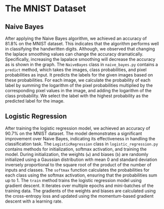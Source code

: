 # The MNIST Dataset
## Naive Bayes ##
After applying the Naive Bayes algorithm, we achieved an accuracy of 81.8% on the MNIST dataset. This indicates that the algorithm performs well in classifying the handwritten digits. Although, we observed that changing the laplace smoothing values can change the accuracy dramatically. Specifically, increasing the lapalace smoothing will decrease the accuracy as is shown in the graph.
The `NaiveBayes` class in `naive_bayes.py` contains a `predict` method, which takes the images, class probabilities, and pixel probabilities as input. It predicts the labels for the given images based on these probabilities. For each image, we calculate the probability of each label by summing the logarithm of the pixel probabilities multiplied by the corresponding pixel values in the image, and adding the logarithm of the class probability. We select the label with the highest probability as the predicted label for the image.
## Logistic Regression ##
After training the logistic regression model, we achieved an accuracy of 90.7% on the MNIST dataset. The model demonstrates a significant improvement over Naive Bayes, indicating its effectiveness in handling the classification task.
The `LogisticRegression` class in `logistic_regression.py` contains methods for initialization, softmax activation, and training the model. During initialization, the weights (`w`) and biases (`b`) are randomly initialized using a Gaussian distribution with mean 0 and standard deviation inversely proportional to the square root of the product of the number of inputs and classes.
The `softmax` function calculates the probabilities for each class using the softmax activation, ensuring that the probabilities sum up to 1. The `train` method trains the logistic regression model using gradient descent. It iterates over multiple epochs and mini-batches of the training data. The gradients of the weights and biases are calculated using the cross-entropy loss and updated using the momentum-based gradient descent with a learning rate.
